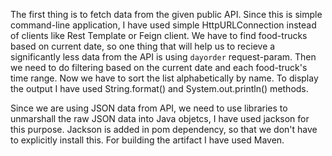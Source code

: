 The first thing is to fetch data from the given public API. Since this is simple command-line application, I have used simple HttpURLConnection instead of clients like Rest Template or Feign client. We have to find food-trucks based on current date, so one thing that will help us to recieve a significantly less data from the API is using `dayorder` request-param. Then we need to do filtering based on the current date and each food-truck's time range. Now we have to sort the list alphabetically by name. To display the output I have used String.format() and System.out.println() methods.

Since we are using JSON data from API, we need to use libraries to unmarshall the raw JSON data into Java objetcs, I have used jackson for this purpose. Jackson is added in pom dependency, so that we don't have to explicitly install this. For building the artifact I have used Maven.
